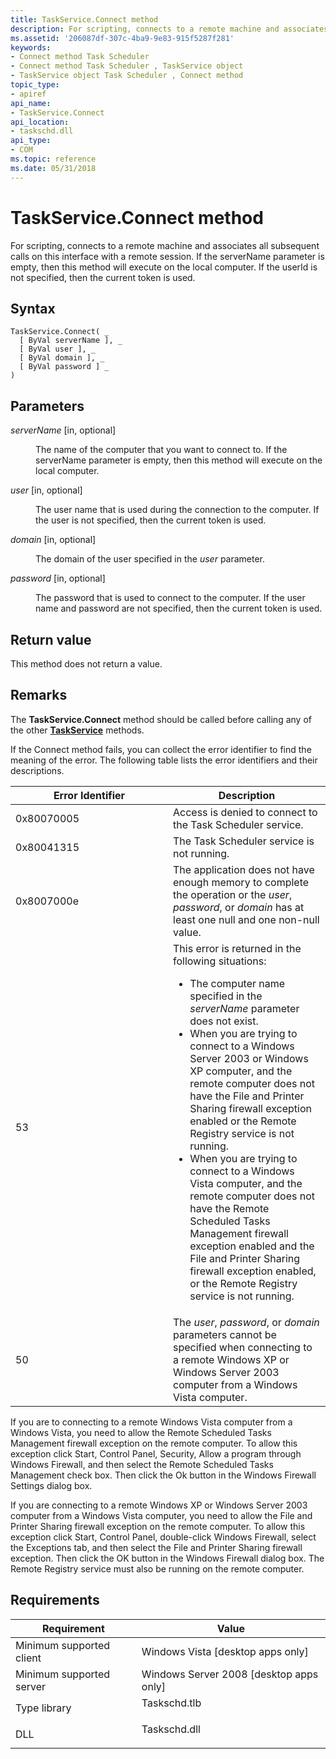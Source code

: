 ```yaml
---
title: TaskService.Connect method
description: For scripting, connects to a remote machine and associates all subsequent calls on this interface with a remote session.
ms.assetid: '206087df-307c-4ba9-9e83-915f5287f281'
keywords:
- Connect method Task Scheduler
- Connect method Task Scheduler , TaskService object
- TaskService object Task Scheduler , Connect method
topic_type:
- apiref
api_name:
- TaskService.Connect
api_location:
- taskschd.dll
api_type:
- COM
ms.topic: reference
ms.date: 05/31/2018
---
```


# TaskService.Connect method

For scripting, connects to a remote machine and associates all subsequent calls on this interface with a remote session. If the serverName parameter is empty, then this method will execute on the local computer. If the userId is not specified, then the current token is used.

## Syntax


```VB
TaskService.Connect( _
  [ ByVal serverName ], _
  [ ByVal user ], _
  [ ByVal domain ], _
  [ ByVal password ] _
)
```



## Parameters

<dl> <dt>

*serverName* \[in, optional\]
</dt> <dd>

The name of the computer that you want to connect to. If the serverName parameter is empty, then this method will execute on the local computer.

</dd> <dt>

*user* \[in, optional\]
</dt> <dd>

The user name that is used during the connection to the computer. If the user is not specified, then the current token is used.

</dd> <dt>

*domain* \[in, optional\]
</dt> <dd>

The domain of the user specified in the *user* parameter.

</dd> <dt>

*password* \[in, optional\]
</dt> <dd>

The password that is used to connect to the computer. If the user name and password are not specified, then the current token is used.

</dd> </dl>

## Return value

This method does not return a value.

## Remarks

The **TaskService.Connect** method should be called before calling any of the other [**TaskService**](taskservice.md) methods.

If the Connect method fails, you can collect the error identifier to find the meaning of the error. The following table lists the error identifiers and their descriptions.



<table>
<colgroup>
<col style="width: 50%" />
<col style="width: 50%" />
</colgroup>
<thead>
<tr class="header">
<th>Error Identifier</th>
<th>Description</th>
</tr>
</thead>
<tbody>
<tr class="odd">
<td>0x80070005</td>
<td>Access is denied to connect to the Task Scheduler service.</td>
</tr>
<tr class="even">
<td>0x80041315</td>
<td>The Task Scheduler service is not running.</td>
</tr>
<tr class="odd">
<td>0x8007000e</td>
<td>The application does not have enough memory to complete the operation or the <em>user</em>, <em>password</em>, or <em>domain</em> has at least one null and one non-null value.</td>
</tr>
<tr class="even">
<td>53</td>
<td>This error is returned in the following situations:
<ul>
<li>The computer name specified in the <em>serverName</em> parameter does not exist.</li>
<li>When you are trying to connect to a Windows Server 2003 or Windows XP computer, and the remote computer does not have the File and Printer Sharing firewall exception enabled or the Remote Registry service is not running.</li>
<li>When you are trying to connect to a Windows Vista computer, and the remote computer does not have the Remote Scheduled Tasks Management firewall exception enabled and the File and Printer Sharing firewall exception enabled, or the Remote Registry service is not running.</li>
</ul></td>
</tr>
<tr class="odd">
<td>50</td>
<td>The <em>user</em>, <em>password</em>, or <em>domain</em> parameters cannot be specified when connecting to a remote Windows XP or Windows Server 2003 computer from a Windows Vista computer.</td>
</tr>
</tbody>
</table>



 

If you are to connecting to a remote Windows Vista computer from a Windows Vista, you need to allow the Remote Scheduled Tasks Management firewall exception on the remote computer. To allow this exception click Start, Control Panel, Security, Allow a program through Windows Firewall, and then select the Remote Scheduled Tasks Management check box. Then click the Ok button in the Windows Firewall Settings dialog box.

If you are connecting to a remote Windows XP or Windows Server 2003 computer from a Windows Vista computer, you need to allow the File and Printer Sharing firewall exception on the remote computer. To allow this exception click Start, Control Panel, double-click Windows Firewall, select the Exceptions tab, and then select the File and Printer Sharing firewall exception. Then click the OK button in the Windows Firewall dialog box. The Remote Registry service must also be running on the remote computer.

## Requirements



| Requirement | Value |
|-------------------------------------|-----------------------------------------------------------------------------------------|
| Minimum supported client<br/> | Windows Vista \[desktop apps only\]<br/>                                          |
| Minimum supported server<br/> | Windows Server 2008 \[desktop apps only\]<br/>                                    |
| Type library<br/>             | <dl> <dt>Taskschd.tlb</dt> </dl> |
| DLL<br/>                      | <dl> <dt>Taskschd.dll</dt> </dl> |



 

 





